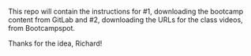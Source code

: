 This repo will contain the instructions for #1, downloading the bootcamp content from GitLab
and
#2, downloading the URLs for the class videos, from Bootcampspot.

Thanks for the idea, Richard!

